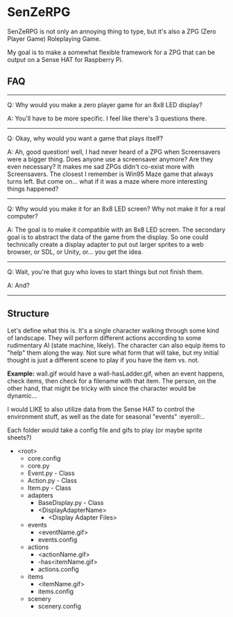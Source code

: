 # SenZeRPG
SenZeRPG is not only an annoying thing to type, but it's also a ZPG (Zero Player Game) Roleplaying Game.

My goal is to make a somewhat flexible framework for a ZPG that can be output on a Sense HAT for Raspberry Pi.

## FAQ
___
Q: Why would you make a zero player game for an 8x8 LED display?

A: You'll have to be more specific. I feel like there's 3 questions there.
___
Q: Okay, why would you want a game that plays itself?

A: Ah, good question! well, I had never heard of a ZPG when Screensavers were a bigger thing. Does anyone use a screensaver anymore? Are they even necessary? It makes me sad ZPGs didn't co-exist more with Screensavers. The closest I remember is Win95 Maze game that always turns left. But come on... what if it was a maze where more interesting things happened?
___
Q: Why would you make it for an 8x8 LED screen? Why not make it for a real computer?

A: The goal is to make it compatible with an 8x8 LED screen. The secondary goal is to abstract the data of the game from the display. So one could technically create a display adapter to put out larger sprites to a web browser, or SDL, or Unity, or... you get the idea.
___
Q: Wait, you're that guy who loves to start things but not finish them.

A: And?
___
## Structure
Let's define what this is. It's a single character walking through some kind of landscape. They will perform different actions according to some rudimentary AI (state machine, likely). The character can also equip items to "help" them along the way. Not sure what form that will take, but my initial thought is just a different scene to play if you have the item vs. not.

<strong>Example:</strong> wall.gif would have a wall-hasLadder.gif, when an event happens, check items, then check for a filename with that item. The person, on the other hand, that might be tricky with since the character would be dynamic...

I would LIKE to also utilize data from the Sense HAT to control the environment stuff, as well as the date for seasonal "events" :eyeroll:..

Each folder would take a config file and gifs to play (or maybe sprite sheets?)
- \<root\>
    - core.config
    - core.py
    - Event.py - Class
    - Action.py - Class
    - Item.py - Class
    - adapters
        - BaseDisplay.py - Class
        - \<DisplayAdapterName\>
            - \<Display Adapter Files\>
    - events
        - \<eventName.gif\>
        - events.config
    - actions
        - <actionName.gif>
        - <eventName>-has<itemName.gif>
        - actions.config
    - items
        - <itemName.gif>
        - items.config
    - scenery
        - scenery.config
